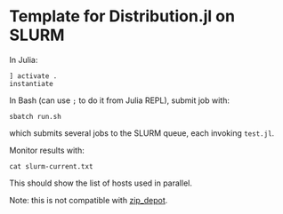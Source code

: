 # Template for Distribution.jl on SLURM

In Julia:

```
] activate . 
instantiate
```

In Bash (can use `;` to do it from Julia REPL), submit job with:

```
sbatch run.sh
```

which submits several jobs to the SLURM queue, each invoking `test.jl`. 

Monitor results with:

```
cat slurm-current.txt
``` 

This should show the list of hosts used in parallel. 

Note: this is not compatible with [zip_depot](https://github.com/UBC-Stat-ML/zip_depot).